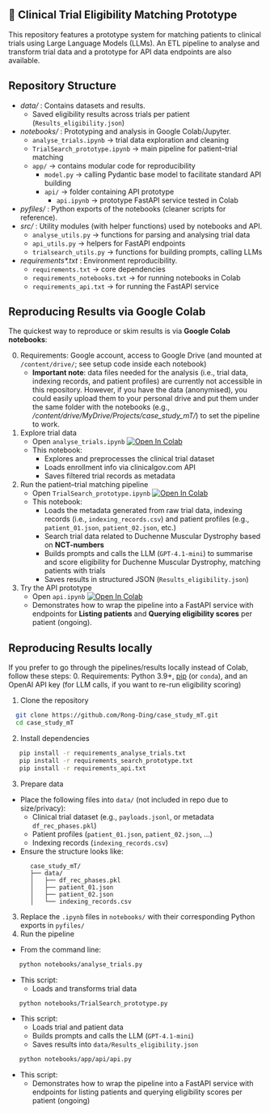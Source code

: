 ## 🧪 Clinical Trial Eligibility Matching Prototype
This repository features a prototype system for matching patients to clinical trials using Large Language Models (LLMs). An ETL pipeline to analyse and transform trial data and a prototype for API data endpoints are also available.

## Repository Structure
- _data/_ : Contains datasets and results.
  - Saved eligibility results across trials per patient (`Results_eligibility.json`)
- _notebooks/_ : Prototyping and analysis in Google Colab/Jupyter.
  - `analyse_trials.ipynb` → trial data exploration and cleaning
  - `TrialSearch_prototype.ipynb` → main pipeline for patient–trial matching
  - `app/` → contains modular code for reproducibility
    - `model.py` → calling Pydantic base model to facilitate standard API building
    - `api/` → folder containing API prototype
      - `api.ipynb` → prototype FastAPI service tested in Colab
- _pyfiles/_ : Python exports of the notebooks (cleaner scripts for reference).
- _src/_ : Utility modules (with helper functions) used by notebooks and API.
  - `analyse_utils.py` → functions for parsing and analysing trial data
  - `api_utils.py` → helpers for FastAPI endpoints
  - `trialsearch_utils.py` → functions for building prompts, calling LLMs
- _requirements*.txt_ : Environment reproducibility.
  - `requirements.txt` → core dependencies
  - `requirements_notebooks.txt` → for running notebooks in Colab
  - `requirements_api.txt` → for running the FastAPI service

## Reproducing Results via Google Colab
The quickest way to reproduce or skim results is via **Google Colab notebooks**:

0. Requirements: Google account, access to Google Drive (and mounted at `/content/drive/`; see setup code inside each notebook)
    - **Important note**: data files needed for the analysis (i.e., trial data, indexing records, and patient profiles) are currently not accessible in this repository. However, if you have the data (anonymised), you could easily upload them to your personal drive and put them under the same folder with the notebooks (e.g., _/content/drive/MyDrive/Projects/case_study_mT/_) to set the pipeline to work.
1. Explore trial data
   - Open `analyse_trials.ipynb` [![Open In Colab](https://colab.research.google.com/assets/colab-badge.svg)](https://colab.research.google.com/github/Rong-Ding/case_study_mT/blob/post_submission_v1/notebooks/analyse_trials.ipynb)
   - This notebook:
     - Explores and preprocesses the clinical trial dataset
     - Loads enrollment info via clinicalgov.com API
     - Saves filtered trial records as metadata
2. Run the patient–trial matching pipeline
   - Open `TrialSearch_prototype.ipynb` [![Open In Colab](https://colab.research.google.com/assets/colab-badge.svg)](https://colab.research.google.com/github/Rong-Ding/case_study_mT/blob/post_submission_v1/notebooks/TrialSearch_prototype.ipynb)
   - This notebook:
     - Loads the metadata generated from raw trial data, indexing records (i.e., `indexing_records.csv`) and patient profiles (e.g., `patient_01.json`, `patient_02.json`, etc.)
     - Search trial data related to Duchenne Muscular Dystrophy based on **NCT-numbers**
     - Builds prompts and calls the LLM (`GPT-4.1-mini`) to summarise and score eligibility for Duchenne Muscular Dystrophy, matching patients with trials
     - Saves results in structured JSON (`Results_eligibility.json`)
3. Try the API prototype
   - Open `api.ipynb` [![Open In Colab](https://colab.research.google.com/assets/colab-badge.svg)](https://colab.research.google.com/github/Rong-Ding/case_study_mT/blob/post_submission_v1/notebooks/app/api/api.ipynb)
   - Demonstrates how to wrap the pipeline into a FastAPI service with endpoints for **Listing patients** and **Querying eligibility scores** per patient (ongoing).

## Reproducing Results locally
If you prefer to go through the pipelines/results locally instead of Colab, follow these steps:
0. Requirements: Python 3.9+, [pip](https://pip.pypa.io/en/stable/) (or `conda`), and an OpenAI API key (for LLM calls, if you want to re-run eligibility scoring)
1. Clone the repository
 ```bash
   git clone https://github.com/Rong-Ding/case_study_mT.git
   cd case_study_mT
```
2. Install dependencies
```bash
   pip install -r requirements_analyse_trials.txt
   pip install -r requirements_search_prototype.txt
   pip install -r requirements_api.txt
```
3. Prepare data
  - Place the following files into `data/` (not included in repo due to size/privacy):
    - Clinical trial dataset (e.g., `payloads.jsonl`, or metadata `df_rec_phases.pkl`)
    - Patient profiles (`patient_01.json`, `patient_02.json`, ...)
    - Indexing records (`indexing_records.csv`)
  - Ensure the structure looks like:
```
      case_study_mT/
      ├── data/
      │   ├── df_rec_phases.pkl
      │   ├── patient_01.json
      │   ├── patient_02.json
      │   └── indexing_records.csv
```
3. Replace the `.ipynb` files in `notebooks/` with their corresponding Python exports in `pyfiles/`
4. Run the pipeline
  - From the command line:
```bash
   python notebooks/analyse_trials.py
```
  - This script:
    - Loads and transforms trial data
```bash
   python notebooks/TrialSearch_prototype.py
```
  - This script:
    - Loads trial and patient data
    - Builds prompts and calls the LLM (`GPT-4.1-mini`)
    - Saves results into `data/Results_eligibility.json`
```bash
   python notebooks/app/api/api.py
```
  - This script:
    - Demonstrates how to wrap the pipeline into a FastAPI service with endpoints for listing patients and querying eligibility scores per patient (ongoing)

